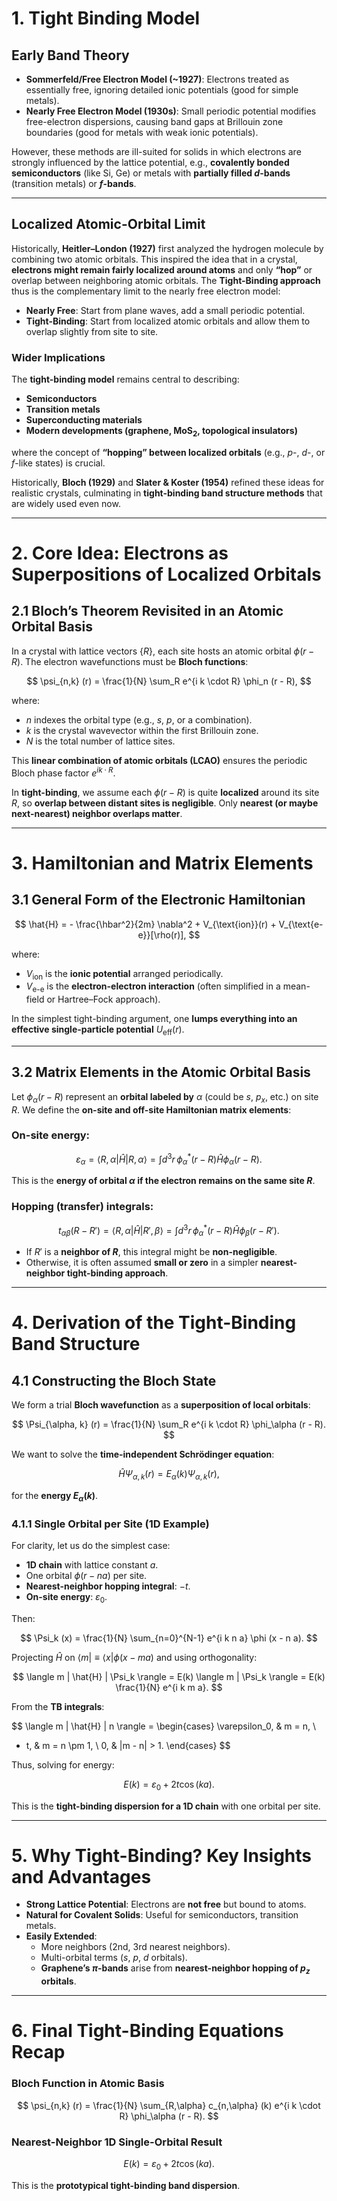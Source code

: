 # 1. Tight Binding Model

## Early Band Theory

- **Sommerfeld/Free Electron Model (~1927)**: Electrons treated as essentially free, ignoring detailed ionic potentials (good for simple metals).
- **Nearly Free Electron Model (1930s)**: Small periodic potential modifies free-electron dispersions, causing band gaps at Brillouin zone boundaries (good for metals with weak ionic potentials).

However, these methods are ill-suited for solids in which electrons are strongly influenced by the lattice potential, e.g., **covalently bonded semiconductors** (like Si, Ge) or metals with **partially filled $d$-bands** (transition metals) or **$f$-bands**.

---

## Localized Atomic-Orbital Limit

Historically, **Heitler–London (1927)** first analyzed the hydrogen molecule by combining two atomic orbitals. This inspired the idea that in a crystal, **electrons might remain fairly localized around atoms** and only **“hop”** or overlap between neighboring atomic orbitals. The **Tight-Binding approach** thus is the complementary limit to the nearly free electron model:

- **Nearly Free**: Start from plane waves, add a small periodic potential.
- **Tight-Binding**: Start from localized atomic orbitals and allow them to overlap slightly from site to site.

### Wider Implications

The **tight-binding model** remains central to describing:

- **Semiconductors**
- **Transition metals**
- **Superconducting materials**
- **Modern developments (graphene, MoS$_2$, topological insulators)**

where the concept of **“hopping” between localized orbitals** (e.g., $p$-, $d$-, or $f$-like states) is crucial.

Historically, **Bloch (1929)** and **Slater & Koster (1954)** refined these ideas for realistic crystals, culminating in **tight-binding band structure methods** that are widely used even now.

---

# 2. Core Idea: Electrons as Superpositions of Localized Orbitals

## 2.1 Bloch’s Theorem Revisited in an Atomic Orbital Basis

In a crystal with lattice vectors $\{ R \}$, each site hosts an atomic orbital $\phi(r - R)$. The electron wavefunctions must be **Bloch functions**:

$$
\psi_{n,k} (r) = \frac{1}{N} \sum_R e^{i k \cdot R} \phi_n (r - R),
$$

where:

- $n$ indexes the orbital type (e.g., $s$, $p$, or a combination).
- $k$ is the crystal wavevector within the first Brillouin zone.
- $N$ is the total number of lattice sites.

This **linear combination of atomic orbitals (LCAO)** ensures the periodic Bloch phase factor $e^{i k \cdot R}$.

In **tight-binding**, we assume each $\phi(r - R)$ is quite **localized** around its site $R$, so **overlap between distant sites is negligible**. Only **nearest (or maybe next-nearest) neighbor overlaps matter**.

---

# 3. Hamiltonian and Matrix Elements

## 3.1 General Form of the Electronic Hamiltonian

$$
\hat{H} = - \frac{\hbar^2}{2m} \nabla^2 + V_{\text{ion}}(r) + V_{\text{e-e}}[\rho(r)],
$$

where:

- $V_{\text{ion}}$ is the **ionic potential** arranged periodically.
- $V_{\text{e-e}}$ is the **electron-electron interaction** (often simplified in a mean-field or Hartree–Fock approach).

In the simplest tight-binding argument, one **lumps everything into an effective single-particle potential** $U_{\text{eff}}(r)$.

---

## 3.2 Matrix Elements in the Atomic Orbital Basis

Let $\phi_\alpha (r - R)$ represent an **orbital labeled by** $\alpha$ (could be $s$, $p_x$, etc.) on site $R$. We define the **on-site and off-site Hamiltonian matrix elements**:

### On-site energy:

$$
\varepsilon_\alpha = \langle R, \alpha | \hat{H} | R, \alpha \rangle
= \int d^3 r \, \phi_\alpha^* (r - R) \hat{H} \phi_\alpha (r - R).
$$

This is the **energy of orbital $\alpha$ if the electron remains on the same site $R$**.

### Hopping (transfer) integrals:

$$
t_{\alpha \beta} (R - R') = \langle R, \alpha | \hat{H} | R', \beta \rangle
= \int d^3 r \, \phi_\alpha^* (r - R) \hat{H} \phi_\beta (r - R').
$$

- If $R'$ is a **neighbor of $R$**, this integral might be **non-negligible**.
- Otherwise, it is often assumed **small or zero** in a simpler **nearest-neighbor tight-binding approach**.

---

# 4. Derivation of the Tight-Binding Band Structure

## 4.1 Constructing the Bloch State

We form a trial **Bloch wavefunction** as a **superposition of local orbitals**:

$$
\Psi_{\alpha, k} (r) = \frac{1}{N} \sum_R e^{i k \cdot R} \phi_\alpha (r - R).
$$

We want to solve the **time-independent Schrödinger equation**:

$$
\hat{H} \Psi_{\alpha, k} (r) = E_\alpha (k) \Psi_{\alpha, k} (r),
$$

for the **energy $E_\alpha (k)$**.

### 4.1.1 Single Orbital per Site (1D Example)

For clarity, let us do the simplest case:

- **1D chain** with lattice constant $a$.
- One orbital $\phi (r - n a)$ per site.
- **Nearest-neighbor hopping integral**: $-t$.
- **On-site energy**: $\varepsilon_0$.

Then:

$$
\Psi_k (x) = \frac{1}{N} \sum_{n=0}^{N-1} e^{i k n a} \phi (x - n a).
$$

Projecting $\hat{H}$ on $\langle m | \equiv \langle x | \phi (x - m a)$ and using orthogonality:

$$
\langle m | \hat{H} | \Psi_k \rangle = E(k) \langle m | \Psi_k \rangle = E(k) \frac{1}{N} e^{i k m a}.
$$

From the **TB integrals**:

$$
\langle m | \hat{H} | n \rangle =
\begin{cases}
\varepsilon_0, & m = n, \\
- t, & m = n \pm 1, \\
0, & |m - n| > 1.
\end{cases}
$$

Thus, solving for energy:

$$
E(k) = \varepsilon_0 + 2t \cos(ka).
$$

This is the **tight-binding dispersion for a 1D chain** with one orbital per site.

---

# 5. Why Tight-Binding? Key Insights and Advantages

- **Strong Lattice Potential**: Electrons are **not free** but bound to atoms.
- **Natural for Covalent Solids**: Useful for semiconductors, transition metals.
- **Easily Extended**:
  - More neighbors (2nd, 3rd nearest neighbors).
  - Multi-orbital terms ($s$, $p$, $d$ orbitals).
  - **Graphene’s $\pi$-bands** arise from **nearest-neighbor hopping of $p_z$ orbitals**.

---

# 6. Final Tight-Binding Equations Recap

### Bloch Function in Atomic Basis

$$
\psi_{n,k} (r) = \frac{1}{N} \sum_{R,\alpha} c_{n,\alpha} (k) e^{i k \cdot R} \phi_\alpha (r - R).
$$

### Nearest-Neighbor 1D Single-Orbital Result

$$
E(k) = \varepsilon_0 + 2t \cos(ka).
$$

This is the **prototypical tight-binding band dispersion**.
